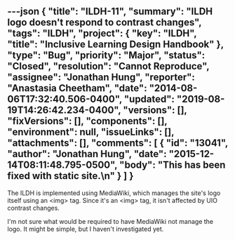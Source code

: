 ---json
{
  "title": "ILDH-11",
  "summary": "ILDH logo doesn't respond to contrast changes",
  "tags": "ILDH",
  "project": {
    "key": "ILDH",
    "title": "Inclusive Learning Design Handbook"
  },
  "type": "Bug",
  "priority": "Major",
  "status": "Closed",
  "resolution": "Cannot Reproduce",
  "assignee": "Jonathan Hung",
  "reporter": "Anastasia Cheetham",
  "date": "2014-08-06T17:32:40.506-0400",
  "updated": "2019-08-19T14:26:42.234-0400",
  "versions": [],
  "fixVersions": [],
  "components": [],
  "environment": null,
  "issueLinks": [],
  "attachments": [],
  "comments": [
    {
      "id": "13041",
      "author": "Jonathan Hung",
      "date": "2015-12-14T08:11:48.795-0500",
      "body": "This has been fixed with static site.\n"
    }
  ]
}
---
The ILDH is implemented using MediaWiki, which manages the site's logo itself using an \<img> tag. Since it's an \<img> tag, it isn't affected by UIO contrast changes.

I'm not sure what would be required to have MediaWiki not manage the logo. It might be simple, but I haven't investigated yet.

        